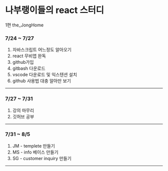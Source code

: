 # 나부랭이들의 react 스터디
1편 the_JongHome
### 7/24 ~ 7/27

  1. 자바스크립트 어느정도 알아오기
  2. react 무비앱 완독
  3. github가입
  4. gitbash 다운로드
  5. vscode 다운로드 및 익스텐션 설치
  6. github 사용법 대충 알아만 보기
 ------
 ### 7/27 ~ 7/31
  1. 강의 마무리
  2. 깃허브 공부
------
### 7/31 ~ 8/5
  1. JM - templete 만들기
  2. MS - info 베이스 만들기
  3. SG - customer inquiry 만들기
 
------
